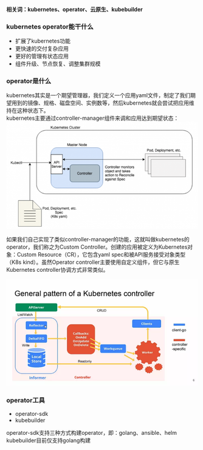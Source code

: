 #### 相关词：kubernetes、operator、云原生、kubebuilder

### kubernetes operator能干什么
* 扩展了kubernetes功能
* 更快速的交付复杂应用
* 更好的管理有状态应用
* 组件升级、节点恢复、调整集群规模

### operator是什么
kubernetes其实是一个期望管理器，我们定义一个应用yaml文件，制定了我们期望用到的镜像、规格、磁盘空间、实例数等，然后kubernetes就会尝试把应用维持在这种状态下。  
kubernetes主要通过controller-manager组件来调和应用达到期望状态：  
![img.png](https://raw.githubusercontent.com/longtds/longtds.github.io/master/_posts/media/7a58e38f8329ac2a7f044cae176e76ff.png)

如果我们自己实现了类似controller-manager的功能，这就叫做kubernetes的operator，我们称之为Custom Controller。创建的应用被定义为Kubernetes对象：Custom Resource（CR），它包含yaml spec和被API服务接受对象类型（K8s kind）。虽然Operator controller主要使用自定义组件，但它与原生Kubernetes controller协调方式非常类似。  

![img2.png](https://raw.githubusercontent.com/longtds/longtds.github.io/master/_posts/media/16931404-c245c24a5d766d06.png)
### operator工具
* operator-sdk
* kubebuilder

operator-sdk支持三种方式构建operator，即：golang、ansible、helm  
kubebuilder目前仅支持golang构建  
